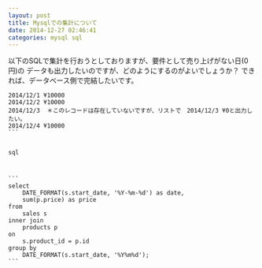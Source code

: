 ```yaml
---
layout: post
title: Mysqlでの集計について
date: 2014-12-27 02:46:41
categories: mysql sql
---
```

<p>以下のSQLで集計を行おうとしておりますが、要件として売り上げがない日(0円)の
データも出力したいのですが、どのようにするのがよいでしょうか？
できれば、データベース側で完結したいです。</p>

<pre class="lang-none prettyprint-override"><code>2014/12/1 ¥10000
2014/12/2 ¥10000
2014/12/3  ＊このレコードは存在していないですが、リストで　2014/12/3 ¥0と出力したい。
2014/12/4 ¥10000
```

<p>sql</p>

```
select
    DATE_FORMAT(s.start_date, '%Y-%m-%d') as date,
    sum(p.price) as price
from
    sales s
inner join
    products p
on
    s.product_id = p.id     
group by
    DATE_FORMAT(s.start_date, '%Y%m%d');
```
